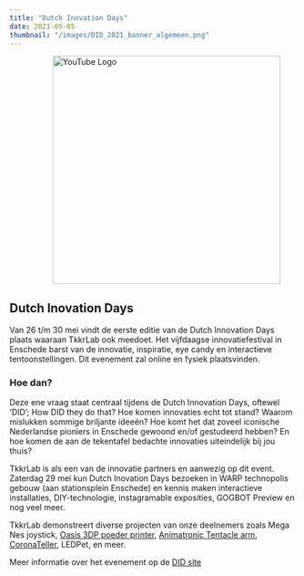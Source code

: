 ```yaml
---
title: "Dutch Inovation Days"
date: 2021-05-05
thumbnail: "/images/DID_2021_banner_algemeen.png"
---
```


<img alt="YouTube Logo" src="/images/DID_2021_banner_algemeen.png" width="400px" style="margin: 0px 15%;">

## Dutch Inovation Days

Van 26 t/m 30 mei vindt de eerste editie van de Dutch Innovation Days plaats waaraan TkkrLab ook meedoet. Het vijfdaagse innovatiefestival in Enschede barst van de innovatie, inspiratie, eye candy en interactieve tentoonstellingen. Dit evenement zal online en fysiek plaatsvinden. 

### Hoe dan?
Deze ene vraag staat centraal tijdens de Dutch Innovation Days, oftewel ‘DID’; How DID they do that? Hoe komen innovaties echt tot stand? Waarom mislukken sommige briljante ideeën? Hoe komt het dat zoveel iconische Nederlandse pioniers in Enschede gewoond en/of gestudeerd hebben? En hoe komen de aan de tekentafel bedachte innovaties uiteindelijk bij jou thuis?

TkkrLab is als een van de innovatie partners en aanwezig op dit event. Zaterdag 29 mei kun Dutch Inovation Days bezoeken in WARP technopolis gebouw (aan stationsplein Enschede) en kennis maken interactieve installaties, DIY-technologie, instagramable exposities, GOGBOT Preview en nog veel meer. 

TkkrLab demonstreert diverse projecten van onze deelnemers zoals Mega Nes joystick, [Oasis 3DP poeder printer](https://ytec3d.com/oasis-3dp/), [Animatronic Tentacle arm](https://ytec3d.com/animatronic-tentacle/), [CoronaTeller](http://daveborghuis.nl/wp/coronateller-coronacounter_2020_08_17/), LEDPet, en meer. 

Meer informatie over het evenement op de [DID site](https://nl.dutchinnovationdays.com/)